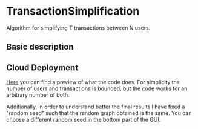 # TransactionSimplification
Algorithm for simplifying T transactions between N users.


## Basic description 


## Cloud Deployment 

[Here](https://www.wolframcloud.com/obj/2d8bdd6e-f48c-4c34-8ad7-854e1b08ab1a?fbclid=IwAR2x8yOWOkIOtHe8aUba_8H2h7WmrgoPXe3ZNMSQ71sIqe2aGwQD-YpXcb8) you can find a preview of what the code does. For simplicity the number of users and transactions is bounded, but the code works for an arbitrary number of both. 

Additionally, in order to understand better the final results I have fixed a "random seed" such that the random graph obtained is the same. You can choose a different random seed in the bottom part of the GUI.
